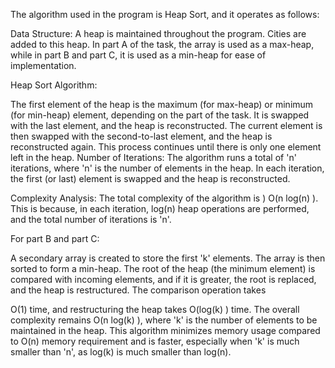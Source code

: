 
The algorithm used in the program is Heap Sort, and it operates as follows:

Data Structure: A heap is maintained throughout the program. Cities are added to this heap. In part A of the task, the array is used as a max-heap, while in part B and part C, it is used as a min-heap for ease of implementation.

Heap Sort Algorithm:

The first element of the heap is the maximum (for max-heap) or minimum (for min-heap) element, depending on the part of the task.
It is swapped with the last element, and the heap is reconstructed.
The current element is then swapped with the second-to-last element, and the heap is reconstructed again.
This process continues until there is only one element left in the heap.
Number of Iterations: The algorithm runs a total of 'n' iterations, where 'n' is the number of elements in the heap. In each iteration, the first (or last) element is swapped and the heap is reconstructed.

Complexity Analysis: The total complexity of the algorithm is 
)
O(n
log(n)
). This is because, in each iteration, log(n) heap operations are performed, and the total number of iterations is 'n'.

For part B and part C:

A secondary array is created to store the first 'k' elements.
The array is then sorted to form a min-heap.
The root of the heap (the minimum element) is compared with incoming elements, and if it is greater, the root is replaced, and the heap is restructured.
The comparison operation takes 


O(1) time, and restructuring the heap takes 
O(log(k)
) time.
The overall complexity remains 
O(n
log(k)
), where 'k' is the number of elements to be maintained in the heap.
This algorithm minimizes memory usage compared to O(n) memory requirement and is faster, especially when 'k' is much smaller than 'n', as log(k) is much smaller than log(n).
